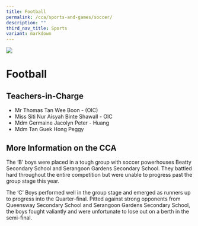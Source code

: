 ```yaml
---
title: Football
permalink: /cca/sports-and-games/soccer/
description: ""
third_nav_title: Sports
variant: markdown
---
```

![](/images/CCA/football.png)

Football
========

**Teachers-in-Charge**
----------------------


*   Mr Thomas Tan Wee Boon - (OIC) 
*   Miss Siti Nur Aisyah Binte Shawall - OIC
*   Mdm Germaine Jacolyn Peter - Huang
*   Mdm Tan Guek Hong Peggy


**More Information on the CCA**
-------------------------------

The ‘B’ boys were placed in a tough group with soccer powerhouses Beatty Secondary School and Serangoon Gardens Secondary School. They battled hard throughout the entire competition but were unable to progress past the group stage this year.

The ‘C’ Boys performed well in the group stage and emerged as runners up to progress into the Quarter-final. Pitted against strong opponents from Queensway Secondary School and Serangoon Gardens Secondary School, the boys fought valiantly and were unfortunate to lose out on a berth in the semi-final.